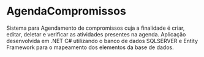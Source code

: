 # AgendaCompromissos
 Sistema para Agendamento de compromissos cuja a finalidade é criar, editar, deletar e verificar as atividades presentes na agenda. Aplicação desenvolvida em .NET C# utilizando o banco de dados SQLSERVER e Entity Framework para o mapeamento dos elementos da base de dados. 
